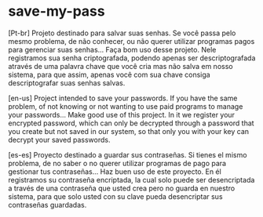 # save-my-pass

[Pt-br]
Projeto destinado para salvar suas senhas. Se você passa pelo mesmo problema, de não conhecer, ou não querer utilizar programas pagos para gerenciar suas senhas... Faça bom uso desse projeto. Nele registramos sua senha criptografada, podendo apenas ser descriptografada através de uma palavra chave que você cria mas não salva em nosso sistema, para que assim, apenas você com sua chave consiga descriptografar suas senhas salvas.

[en-us]
Project intended to save your passwords. If you have the same problem, of not knowing or not wanting to use paid programs to manage your passwords... Make good use of this project. In it we register your encrypted password, which can only be decrypted through a password that you create but not saved in our system, so that only you with your key can decrypt your saved passwords.

[es-es]
Proyecto destinado a guardar sus contraseñas. Si tienes el mismo problema, de no saber o no querer utilizar programas de pago para gestionar tus contraseñas... Haz buen uso de este proyecto. En él registramos su contraseña encriptada, la cual solo puede ser desencriptada a través de una contraseña que usted crea pero no guarda en nuestro sistema, para que solo usted con su clave pueda desencriptar sus contraseñas guardadas.